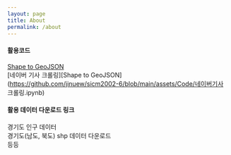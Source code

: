 ```yaml
---
layout: page
title: About
permalink: /about
---
```


#### 활용코드

[Shape to GeoJSON](https://github.com/jinuew/sicm2002-6/blob/main/assets/Code/Shape_to_GeoJSON.ipynb)<br>
[네이버 기사 크롤링][Shape to GeoJSON](https://github.com/jinuew/sicm2002-6/blob/main/assets/Code/네이버기사 크롤링.ipynb)

#### 활용 데이터 다운로드 링크

경기도 인구 데이터<br>
경기도(남도, 북도) shp 데이터 다운로드<br>
등등

